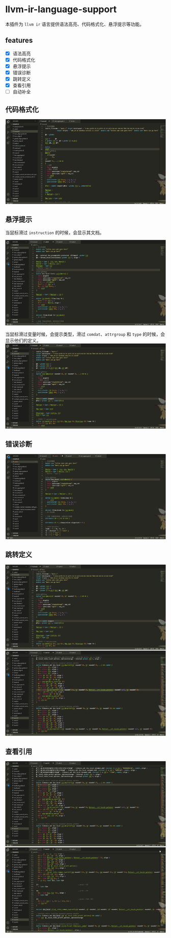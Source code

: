 # llvm-ir-language-support
本插件为  `llvm ir` 语言提供语法高亮、代码格式化、悬浮提示等功能。

## features
 - [x] 语法高亮
 - [x] 代码格式化
 - [x] 悬浮提示
 - [x] 错误诊断
 - [x] 跳转定义
 - [x] 查看引用
 - [ ] 自动补全

## 代码格式化
![](asset/format.gif)
## 悬浮提示
当鼠标滑过 `instruction` 的时候，会显示其文档。

![](asset/hover2.gif)

当鼠标滑过变量时候，会提示类型，滑过 `comdat`、`attrgroup` 和 `type` 的时候，会显示他们的定义。
![](asset/hover3.gif)

## 错误诊断
![](asset/diagnosed.gif)

## 跳转定义
![](asset/gotodefinition.gif)
![](asset/definition2.gif)
## 查看引用
![](asset/references.gif)
![](asset/reference2.gif)
